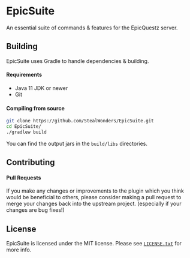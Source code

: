 # EpicSuite
An essential suite of commands & features for the EpicQuestz server.

## Building
EpicSuite uses Gradle to handle dependencies & building.

#### Requirements
* Java 11 JDK or newer
* Git

#### Compiling from source
```sh
git clone https://github.com/StealWonders/EpicSuite.git
cd EpicSuite/
./gradlew build
```

You can find the output jars in the `build/libs` directories.

## Contributing
#### Pull Requests
If you make any changes or improvements to the plugin which you think would be beneficial to others, please consider making a pull request to merge your changes back into the upstream project. (especially if your changes are bug fixes!)

## License
EpicSuite is licensed under the MIT license. Please see [`LICENSE.txt`](https://github.com/StealWonders/EpicSuite/blob/master/LICENSE) for more info.
